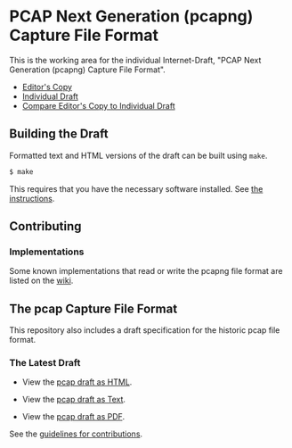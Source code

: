# PCAP Next Generation (pcapng) Capture File Format

This is the working area for the individual Internet-Draft, "PCAP Next Generation (pcapng) Capture File Format".

* [Editor's Copy](https://mcr.github.io/pcapng/#go.draft-tuexen-opsawg-pcapng.html)
* [Individual Draft](https://tools.ietf.org/html/draft-tuexen-opsawg-pcapng)
* [Compare Editor's Copy to Individual Draft](https://mcr.github.io/pcapng/#go.draft-tuexen-opsawg-pcapng.diff)


## Building the Draft

Formatted text and HTML versions of the draft can be built using `make`.

```sh
$ make
```

This requires that you have the necessary software installed.  See
[the instructions](https://github.com/martinthomson/i-d-template/blob/master/doc/SETUP.md).


## Contributing

### Implementations

Some known implementations that read or write the pcapng file format are listed on the [wiki](https://github.com/pcapng/pcapng/wiki/Implementations).

## The pcap Capture File Format

This repository also includes a draft specification for the historic
pcap file format.

### The Latest Draft

* View the [pcap draft as HTML](http://xml2rfc.tools.ietf.org/cgi-bin/xml2rfc.cgi?url=https://raw.githubusercontent.com/pcapng/pcapng/master/draft-gharris-opsawg-pcap.xml&modeAsFormat=html/ascii&type=ascii).

* View the [pcap draft as Text](http://xml2rfc.tools.ietf.org/cgi-bin/xml2rfc.cgi?url=https://raw.githubusercontent.com/pcapng/pcapng/master/draft-gharris-opsawg-pcap.xml&modeAsFormat=txt/ascii&type=ascii).

* View the [pcap draft as PDF](http://xml2rfc.tools.ietf.org/cgi-bin/xml2rfc.cgi?url=https://raw.githubusercontent.com/pcapng/pcapng/master/draft-gharris-opsawg-pcap.xml&modeAsFormat=txt/pdf&type=ascii).

See the
[guidelines for contributions](https://github.com/mcr/pcapng/blob/master/CONTRIBUTING.md).

